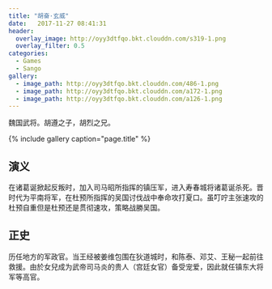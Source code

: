 ```yaml
---
title: "胡奋·玄威"
date:   2017-11-27 08:41:31
header:
  overlay_image: http://oyy3dtfqo.bkt.clouddn.com/s319-1.png
  overlay_filter: 0.5
categories:
  - Games
  - Sango
gallery:
  - image_path: http://oyy3dtfqo.bkt.clouddn.com/486-1.png
  - image_path: http://oyy3dtfqo.bkt.clouddn.com/a172-1.png
  - image_path: http://oyy3dtfqo.bkt.clouddn.com/a126-1.png
---
```


魏国武将。胡遵之子，胡烈之兄。

{% include gallery caption="page.title" %}

## 演义

在诸葛诞掀起反叛时，加入司马昭所指挥的镇压军，进入寿春城将诸葛诞杀死。晋时代为平南将军，在杜预所指挥的吴国讨伐战中奉命攻打夏口。虽叮咛主张速攻的杜预自重但是杜预还是贯彻速攻，策略战勝吴国。

## 正史

历任地方的军政官。当王经被姜维包围在狄道城时，和陈泰、邓艾、王秘一起前往救援。由於女兒成为武帝司马炎的贵人（宫廷女官）备受宠爱，因此就任镇东大将军等高官。